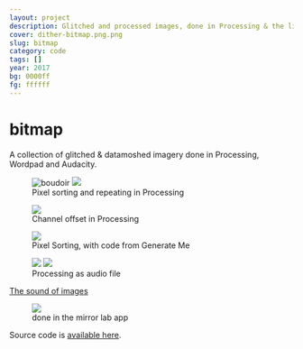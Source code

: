 ```yaml
---
layout: project
description: Glitched and processed images, done in Processing & the like
cover: dither-bitmap.png.png
slug: bitmap
category: code
tags: []
year: 2017
bg: 0000ff
fg: ffffff
---
```


# bitmap

A collection of glitched & datamoshed imagery done in Processing, Wordpad and Audacity.

<figure>
	<img alt="boudoir" src="/assets/img/work/bitmap/f1.png" />
	<img src="/assets/img/work/bitmap/f2.png" />
	<figcaption>Pixel sorting and repeating in Processing</figcaption>
</figure>

<figure>
	<img src="/assets/img/work/bitmap/f3.png" />
	<figcaption>Channel offset in Processing</figcaption>
</figure>

<figure>
	<img src="/assets/img/work/bitmap/bulls.jpg"/>
	<figcaption>Pixel Sorting, with code from Generate Me</figcaption>
</figure>

<figure>
	<img src="/assets/img/work/bitmap/f4.jpg"/>
	<img src="/assets/img/work/bitmap/f5.jpg" />
	<figcaption>Processing as audio file</figcaption>
</figure>

[The sound of images](/assets/img/work/bitmap/bitmap.bmp.wav)

<figure>
	<img src="/assets/img/work/bitmap/mirror.jpg" />
	<figcaption>done in the mirror lab app</figcaption>
</figure>

Source code is [available here](https://github.com/stockhuman/CART-353/tree/master/image).
